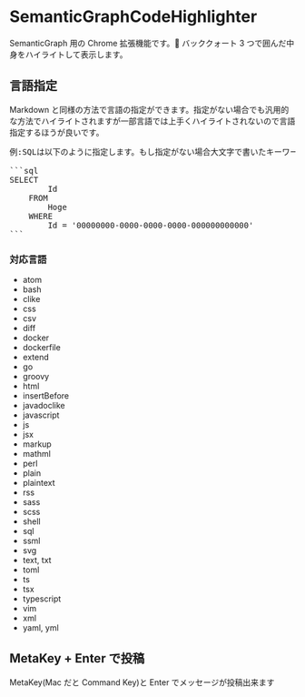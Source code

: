 # SemanticGraphCodeHighlighter

SemanticGraph 用の Chrome 拡張機能です。 バッククォート 3 つで囲んだ中身をハイライトして表示します。

## 言語指定

Markdown と同様の方法で言語の指定ができます。指定がない場合でも汎用的な方法でハイライトされますが一部言語では上手くハイライトされないので言語指定するほうが良いです。

<pre>
例:SQLは以下のように指定します。もし指定がない場合大文字で書いたキーワードが色付けされません。

```sql
SELECT
        Id
    FROM
        Hoge
    WHERE
        Id = '00000000-0000-0000-0000-000000000000'
```
</pre>

### 対応言語

-   atom
-   bash
-   clike
-   css
-   csv
-   diff
-   docker
-   dockerfile
-   extend
-   go
-   groovy
-   html
-   insertBefore
-   javadoclike
-   javascript
-   js
-   jsx
-   markup
-   mathml
-   perl
-   plain
-   plaintext
-   rss
-   sass
-   scss
-   shell
-   sql
-   ssml
-   svg
-   text, txt
-   toml
-   ts
-   tsx
-   typescript
-   vim
-   xml
-   yaml, yml

## MetaKey + Enter で投稿

MetaKey(Mac だと Command Key)と Enter でメッセージが投稿出来ます
